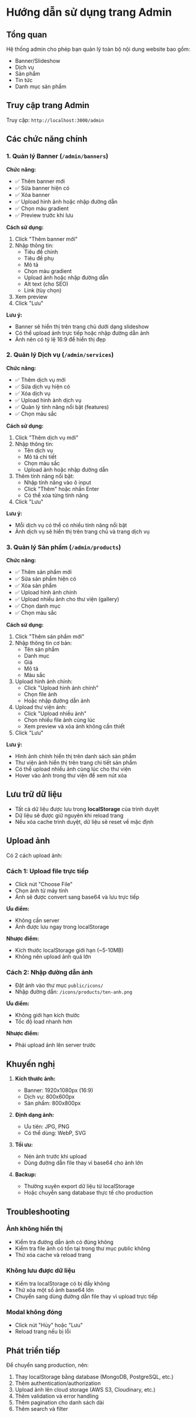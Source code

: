 # Hướng dẫn sử dụng trang Admin

## Tổng quan

Hệ thống admin cho phép bạn quản lý toàn bộ nội dung website bao gồm:
- Banner/Slideshow
- Dịch vụ
- Sản phẩm
- Tin tức
- Danh mục sản phẩm

## Truy cập trang Admin

Truy cập: `http://localhost:3000/admin`

## Các chức năng chính

### 1. Quản lý Banner (`/admin/banners`)

**Chức năng:**
- ✅ Thêm banner mới
- ✅ Sửa banner hiện có
- ✅ Xóa banner
- ✅ Upload hình ảnh hoặc nhập đường dẫn
- ✅ Chọn màu gradient
- ✅ Preview trước khi lưu

**Cách sử dụng:**
1. Click "Thêm banner mới"
2. Nhập thông tin:
   - Tiêu đề chính
   - Tiêu đề phụ
   - Mô tả
   - Chọn màu gradient
   - Upload ảnh hoặc nhập đường dẫn
   - Alt text (cho SEO)
   - Link (tùy chọn)
3. Xem preview
4. Click "Lưu"

**Lưu ý:**
- Banner sẽ hiển thị trên trang chủ dưới dạng slideshow
- Có thể upload ảnh trực tiếp hoặc nhập đường dẫn ảnh
- Ảnh nên có tỷ lệ 16:9 để hiển thị đẹp

### 2. Quản lý Dịch vụ (`/admin/services`)

**Chức năng:**
- ✅ Thêm dịch vụ mới
- ✅ Sửa dịch vụ hiện có
- ✅ Xóa dịch vụ
- ✅ Upload hình ảnh dịch vụ
- ✅ Quản lý tính năng nổi bật (features)
- ✅ Chọn màu sắc

**Cách sử dụng:**
1. Click "Thêm dịch vụ mới"
2. Nhập thông tin:
   - Tên dịch vụ
   - Mô tả chi tiết
   - Chọn màu sắc
   - Upload ảnh hoặc nhập đường dẫn
3. Thêm tính năng nổi bật:
   - Nhập tính năng vào ô input
   - Click "Thêm" hoặc nhấn Enter
   - Có thể xóa từng tính năng
4. Click "Lưu"

**Lưu ý:**
- Mỗi dịch vụ có thể có nhiều tính năng nổi bật
- Ảnh dịch vụ sẽ hiển thị trên trang chủ và trang dịch vụ

### 3. Quản lý Sản phẩm (`/admin/products`)

**Chức năng:**
- ✅ Thêm sản phẩm mới
- ✅ Sửa sản phẩm hiện có
- ✅ Xóa sản phẩm
- ✅ Upload hình ảnh chính
- ✅ Upload nhiều ảnh cho thư viện (gallery)
- ✅ Chọn danh mục
- ✅ Chọn màu sắc

**Cách sử dụng:**
1. Click "Thêm sản phẩm mới"
2. Nhập thông tin cơ bản:
   - Tên sản phẩm
   - Danh mục
   - Giá
   - Mô tả
   - Màu sắc
3. Upload hình ảnh chính:
   - Click "Upload hình ảnh chính"
   - Chọn file ảnh
   - Hoặc nhập đường dẫn ảnh
4. Upload thư viện ảnh:
   - Click "Upload nhiều ảnh"
   - Chọn nhiều file ảnh cùng lúc
   - Xem preview và xóa ảnh không cần thiết
5. Click "Lưu"

**Lưu ý:**
- Hình ảnh chính hiển thị trên danh sách sản phẩm
- Thư viện ảnh hiển thị trên trang chi tiết sản phẩm
- Có thể upload nhiều ảnh cùng lúc cho thư viện
- Hover vào ảnh trong thư viện để xem nút xóa

## Lưu trữ dữ liệu

- Tất cả dữ liệu được lưu trong **localStorage** của trình duyệt
- Dữ liệu sẽ được giữ nguyên khi reload trang
- Nếu xóa cache trình duyệt, dữ liệu sẽ reset về mặc định

## Upload ảnh

Có 2 cách upload ảnh:

### Cách 1: Upload file trực tiếp
- Click nút "Choose File"
- Chọn ảnh từ máy tính
- Ảnh sẽ được convert sang base64 và lưu trực tiếp

**Ưu điểm:**
- Không cần server
- Ảnh được lưu ngay trong localStorage

**Nhược điểm:**
- Kích thước localStorage giới hạn (~5-10MB)
- Không nên upload ảnh quá lớn

### Cách 2: Nhập đường dẫn ảnh
- Đặt ảnh vào thư mục `public/icons/`
- Nhập đường dẫn: `/icons/products/ten-anh.png`

**Ưu điểm:**
- Không giới hạn kích thước
- Tốc độ load nhanh hơn

**Nhược điểm:**
- Phải upload ảnh lên server trước

## Khuyến nghị

1. **Kích thước ảnh:**
   - Banner: 1920x1080px (16:9)
   - Dịch vụ: 800x600px
   - Sản phẩm: 800x800px

2. **Định dạng ảnh:**
   - Ưu tiên: JPG, PNG
   - Có thể dùng: WebP, SVG

3. **Tối ưu:**
   - Nén ảnh trước khi upload
   - Dùng đường dẫn file thay vì base64 cho ảnh lớn

4. **Backup:**
   - Thường xuyên export dữ liệu từ localStorage
   - Hoặc chuyển sang database thực tế cho production

## Troubleshooting

### Ảnh không hiển thị
- Kiểm tra đường dẫn ảnh có đúng không
- Kiểm tra file ảnh có tồn tại trong thư mục public không
- Thử xóa cache và reload trang

### Không lưu được dữ liệu
- Kiểm tra localStorage có bị đầy không
- Thử xóa một số ảnh base64 lớn
- Chuyển sang dùng đường dẫn file thay vì upload trực tiếp

### Modal không đóng
- Click nút "Hủy" hoặc "Lưu"
- Reload trang nếu bị lỗi

## Phát triển tiếp

Để chuyển sang production, nên:
1. Thay localStorage bằng database (MongoDB, PostgreSQL, etc.)
2. Thêm authentication/authorization
3. Upload ảnh lên cloud storage (AWS S3, Cloudinary, etc.)
4. Thêm validation và error handling
5. Thêm pagination cho danh sách dài
6. Thêm search và filter
